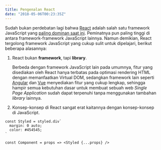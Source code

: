 ```yaml
---
title: Pengenalan React
date: "2018-05-06T00:23:35Z"
---
```


Sudah bukan perdebatan lagi bahwa [React](https://reactjs.org) adalah salah satu framework JavaScript yang [paling dominan saat ini](http://stateofjs.com/2017/front-end/results/). Peminatnya pun paling tinggi di antara framework-framework JavaScript lainnya. Namun demikian, React tergolong framework JavaScript yang cukup sulit untuk dipelajari, berikut beberapa alasannya:

1.  React bukan **framework**, tapi **library**.

    Berbeda dengan framework JavaScript lain pada umumnya, fitur yang disediakan oleh React hanya terbatas pada optimasi rendering HTML dengan memanfaatkan Virtual DOM, sedangkan framework lain seperti [Angular](https://angular.io/) dan [Vue](https://vuejs.org/) menyediakan fitur yang cukup lengkap, sehingga hampir semua kebutuhan dasar untuk membuat sebuah web _Single Page Application_ sudah dapat terpenuhi tanpa menggunakan tambahan _library_ lainnya.

2.  Konsep-konsep di React sangat erat kaitannya dengan konsep-konsep di JavaScript.

```jsx{2-3,6}
const Styled = styled.div`
  margin: 0 auto;
  color: #454545;
`

const Component = props => <Styled {...props} />
```

